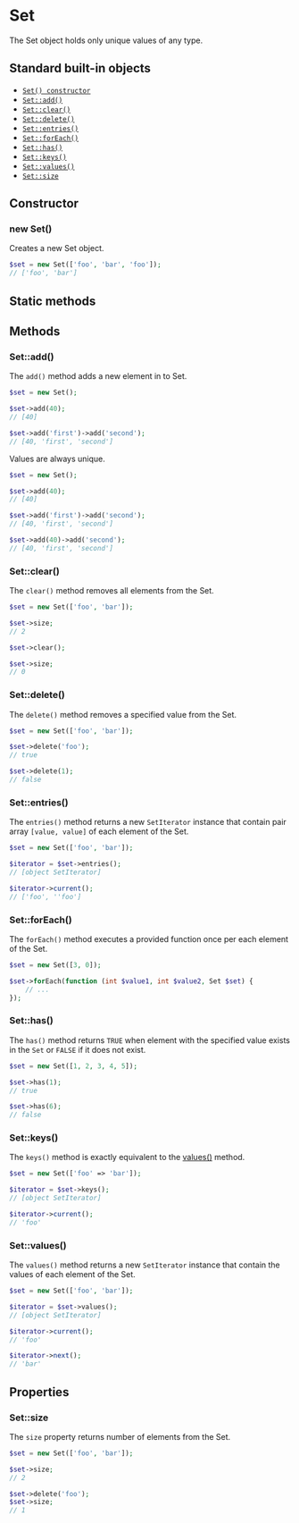 # Set

The Set object holds only unique values of any type.

## Standard built-in objects

- [`Set() constructor`](#new-set)
- [`Set::add()`](#setadd)
- [`Set::clear()`](#setclear)
- [`Set::delete()`](#setdelete)
- [`Set::entries()`](#setentries)
- [`Set::forEach()`](#setforeach)
- [`Set::has()`](#sethas)
- [`Set::keys()`](#setkeys)
- [`Set::values()`](#setvalues)
- [`Set::size`](#setsize)

## Constructor

### new Set()

Creates a new Set object.

```php
$set = new Set(['foo', 'bar', 'foo']);
// ['foo', 'bar']
```

## Static methods

## Methods

### Set::add()

The `add()` method adds a new element in to Set.

```php
$set = new Set();

$set->add(40);
// [40]

$set->add('first')->add('second');
// [40, 'first', 'second']
```

Values are always unique.

```php
$set = new Set();

$set->add(40);
// [40]

$set->add('first')->add('second');
// [40, 'first', 'second']

$set->add(40)->add('second');
// [40, 'first', 'second']
```

### Set::clear()

The `clear()` method removes all elements from the Set.

```php
$set = new Set(['foo', 'bar']);

$set->size;
// 2

$set->clear();

$set->size;
// 0
```

### Set::delete()

The `delete()` method removes a specified value from the Set.

```php
$set = new Set(['foo', 'bar']);

$set->delete('foo');
// true

$set->delete(1);
// false
```

### Set::entries()

The `entries()` method returns a new `SetIterator` instance that contain pair array `[value, value]` of each element of the Set.

```php
$set = new Set(['foo', 'bar']);

$iterator = $set->entries();
// [object SetIterator]

$iterator->current();
// ['foo', ''foo']
```

### Set::forEach()

The `forEach()` method executes a provided function once per each element of the Set.

```php
$set = new Set([3, 0]);

$set->forEach(function (int $value1, int $value2, Set $set) {
    // ...
});
```

### Set::has()

The `has()` method returns `TRUE` when element with the specified value exists in the `Set` or `FALSE` if it does not exist.

```php
$set = new Set([1, 2, 3, 4, 5]);

$set->has(1);
// true

$set->has(6);
// false
```

### Set::keys()

The `keys()` method is exactly equivalent to the [values()](#setvalues) method.

```php
$set = new Set(['foo' => 'bar']);

$iterator = $set->keys();
// [object SetIterator]

$iterator->current();
// 'foo'
```

### Set::values()

The `values()` method returns a new `SetIterator` instance that contain the values of each element of the Set.

```php
$set = new Set(['foo', 'bar']);

$iterator = $set->values();
// [object SetIterator]

$iterator->current();
// 'foo'

$iterator->next();
// 'bar'
```

## Properties

### Set::size

The `size` property returns number of elements from the Set.

```php
$set = new Set(['foo', 'bar']);

$set->size;
// 2

$set->delete('foo');
$set->size;
// 1
```
